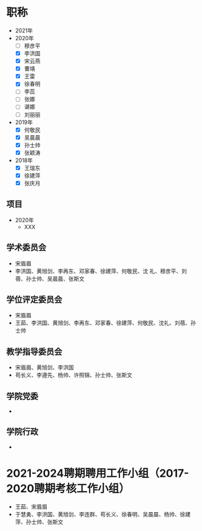 # 职称
* 2021年
* 2020年
  - [ ] 穆彦平
  - [x] 李洪国
  - [x] 宋云燕
  - [x] 曹靖
  - [x] 王雷
  - [x] 徐春明
  - [ ] 李蕊
  - [ ] 张娜
  - [ ] 谌娜
  - [ ] 刘丽丽
* 2019年
  - [x] 何敬民
  - [x] 吴晨晨
  - [x] 孙士帅
  - [x] 张颖涛
* 2018年
  - [x] 王瑞东
  - [x] 徐建萍
  - [x] 张庆月

## 项目
* 2020年
  - XXX
  
## 学术委员会
* 宋眉眉
* 李洪国、黄旭剑、李再东、邓家春、徐建萍、何敬民、沈  礼、穆彦平、刘 蓓、孙士帅、吴晨晨、张斯文

## 学位评定委员会
* 宋眉眉
* 王茹、李洪国、黄旭剑、李再东、邓家春、徐建萍、何敬民、沈礼、刘蓓、孙士帅

## 教学指导委员会
* 宋眉眉、黄旭剑、李洪国
* 苟长义、李遵先、杨帅、许照锦、孙士帅、张斯文

## 学院党委
* 

## 学院行政
* 

# 2021-2024聘期聘用工作小组（2017-2020聘期考核工作小组）
* 王茹、宋眉眉
* 于慧勇、李洪国、黄旭剑、李连群、苟长义、徐春明、吴晨晨、杨帅、徐建萍、孙士帅、张斯文
